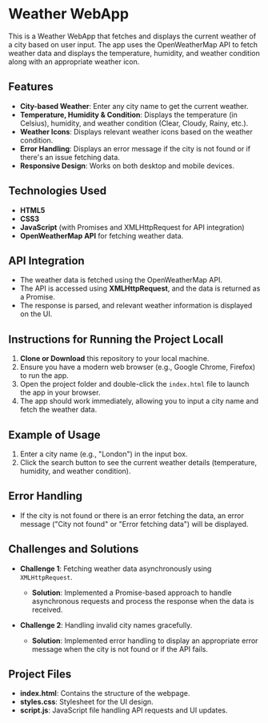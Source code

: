 # Weather WebApp
This is a Weather WebApp that fetches and displays the current weather of a city based on user input. The app uses the OpenWeatherMap API to fetch weather data and displays the temperature, humidity, and weather condition along with an appropriate weather icon.


## Features
- **City-based Weather**: Enter any city name to get the current weather.
- **Temperature, Humidity & Condition**: Displays the temperature (in Celsius), humidity, and weather condition (Clear, Cloudy, Rainy, etc.).
- **Weather Icons**: Displays relevant weather icons based on the weather condition.
- **Error Handling**: Displays an error message if the city is not found or if there's an issue fetching data.
- **Responsive Design**: Works on both desktop and mobile devices.


## Technologies Used
- **HTML5**
- **CSS3**
- **JavaScript** (with Promises and XMLHttpRequest for API integration)
- **OpenWeatherMap API** for fetching weather data.


## API Integration
- The weather data is fetched using the OpenWeatherMap API.
- The API is accessed using **XMLHttpRequest**, and the data is returned as a Promise.
- The response is parsed, and relevant weather information is displayed on the UI.


## Instructions for Running the Project Locall
1. **Clone or Download** this repository to your local machine.
2. Ensure you have a modern web browser (e.g., Google Chrome, Firefox) to run the app.
3. Open the project folder and double-click the `index.html` file to launch the app in your browser.
4. The app should work immediately, allowing you to input a city name and fetch the weather data.


## Example of Usage
1. Enter a city name (e.g., "London") in the input box.
2. Click the search button to see the current weather details (temperature, humidity, and weather condition).


## Error Handling
- If the city is not found or there is an error fetching the data, an error message ("City not found" or "Error fetching data") will be displayed.


## Challenges and Solutions
- **Challenge 1**: Fetching weather data asynchronously using `XMLHttpRequest`.
  - **Solution**: Implemented a Promise-based approach to handle asynchronous requests and process the response when the data is received.
  
- **Challenge 2**: Handling invalid city names gracefully.
  - **Solution**: Implemented error handling to display an appropriate error message when the city is not found or if the API fails.

## Project Files
- **index.html**: Contains the structure of the webpage.
- **styles.css**: Stylesheet for the UI design.
- **script.js**: JavaScript file handling API requests and UI updates.




